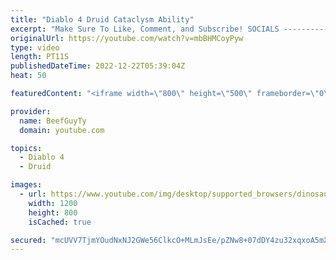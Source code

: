 ```yaml
---
title: "Diablo 4 Druid Cataclysm Ability"
excerpt: "Make Sure To Like, Comment, and Subscribe! SOCIALS ---------------------------------------------- Join Our ..."
originalUrl: https://youtube.com/watch?v=mbBHMCoyPyw
type: video
length: PT11S
publishedDateTime: 2022-12-22T05:39:04Z
heat: 50

featuredContent: "<iframe width=\"800\" height=\"500\" frameborder=\"0\" src=\"https://www.youtube.com/embed/mbBHMCoyPyw\" allow=\"accelerometer; autoplay; encrypted-media; gyroscope; picture-in-picture\" allowfullscreen></iframe>"

provider:
  name: BeefGuyTy
  domain: youtube.com

topics:
  - Diablo 4
  - Druid

images:
  - url: https://www.youtube.com/img/desktop/supported_browsers/dinosaur.png
    width: 1200
    height: 800
    isCached: true

secured: "mcUVV7TjmYOudNxNJ2GWe56ClkcO+MLmJsEe/pZNw8+07dDY4zu32xqxoA5mXRfkaK29LXW8ivmOV+Jg10lCcEync/qWp7cGpB96PUwiPv53F5r6ahckT6UJr6UaAg20JJjh9RDnRylVP0dxMMe+w3rjoP+RkNZEelwOr2GxQmdzg28NwKN1Zq3FfjWdJZb7hGta1Q9gUGG6E8dLGDkVLg/bAcDbZNGAFu6YczjnbsSs2YAo6Ai5lhNK+rA0CgjCrIDCbYcQ4T/Mn33dBM6YOFllWpbAzGuFOp9yAQPjW1K6WixzzB2OQtms4dM8lJJXf/D0rz6lR458y/sWHs+eO4IbN5fQ0jLgI+Lz60jzMcZzuwt3muwKTaMf3FiWEKZ6Fx9fEjHZIBITBIBlI1ygOIoFuYtaiN0rEfiWp3PMSw0=;Xvxvv0xerLbSgHL84d5UAw=="
---
```


